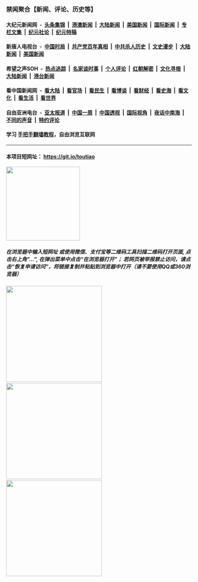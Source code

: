### 禁闻聚合【新闻、评论、历史等】

#### 大纪元新闻网 &nbsp;-&nbsp; [头条集锦](indexes/E头条集锦.md?t=02152111) &nbsp;|&nbsp; [港澳新闻](indexes/E港澳新闻.md?t=02152111)  &nbsp;|&nbsp; [大陆新闻](indexes/E大陆新闻.md?t=02152111) &nbsp;|&nbsp; [美国新闻](indexes/E美国新闻.md?t=02152111) &nbsp;|&nbsp; [国际新闻](indexes/E国际新闻.md?t=02152111) &nbsp;|&nbsp; [专栏文集](indexes/E专栏文集.md?t=02152111) &nbsp;|&nbsp; [纪元社论](indexes/E纪元社论.md?t=02152111) &nbsp;|&nbsp; [纪元特稿](indexes/E纪元特稿.md?t=02152111) 

#### 新唐人电视台 &nbsp;-&nbsp; [中国时局](indexes/N中国时局.md?t=02152111) &nbsp;|&nbsp; [共产党百年真相](indexes/N共产党百年真相.md?t=02152111) &nbsp;|&nbsp; [中共杀人历史](indexes/N中共杀人历史.md?t=02152111) &nbsp;|&nbsp; [文史漫步](indexes/N文史漫步.md?t=02152111) &nbsp;|&nbsp; [大陆新闻](indexes/N大陆新闻.md?t=02152111) &nbsp;|&nbsp; [美国新闻](indexes/N美国新闻.md?t=02152111)

#### 希望之声SOH &nbsp;-&nbsp; [热点追踪](indexes/H热点追踪.md?t=02152111) &nbsp;|&nbsp; [名家谈时事](indexes/H名家谈时事.md?t=02152111) &nbsp;|&nbsp; [个人评论](indexes/H个人评论.md?t=02152111)  &nbsp;|&nbsp; [红朝解密](indexes/H红朝解密.md?t=02152111) &nbsp;|&nbsp; [文化寻根](indexes/H文化寻根.md?t=02152111) &nbsp;|&nbsp; [大陆新闻](indexes/H大陆新闻.md?t=02152111) &nbsp;|&nbsp; [港台新闻](indexes/H港台新闻.md?t=02152111)

#### 看中国新闻网 &nbsp;-&nbsp; [看大陆](indexes/S看大陆.md?t=02152111) &nbsp;|&nbsp; [看官场](indexes/S看官场.md?t=02152111) &nbsp;|&nbsp; [看民生](indexes/S看民生.md?t=02152111)  &nbsp;|&nbsp; [看博谈](indexes/S看博谈.md?t=02152111) &nbsp;|&nbsp; [看财经](indexes/S看财经.md?t=02152111) &nbsp;|&nbsp; [看史海](indexes/S看史海.md?t=02152111) &nbsp;|&nbsp; [看文化](indexes/S看文化.md?t=02152111) &nbsp;|&nbsp; [看生活](indexes/S看生活.md?t=02152111) &nbsp;|&nbsp; [看世界](indexes/S看世界.md?t=02152111)

#### 自由亚洲电台 &nbsp;-&nbsp; [亚太报道](indexes/R亚太报道.md?t=02152111) &nbsp;|&nbsp; [中国一周](indexes/R中国一周.md?t=02152111) &nbsp;|&nbsp; [中国透视](indexes/R中国透视.md?t=02152111)  &nbsp;|&nbsp; [国际视角](indexes/R国际视角.md?t=02152111) &nbsp;|&nbsp; [夜话中南海](indexes/R夜话中南海.md?t=02152111) &nbsp;|&nbsp; [不同的声音](indexes/R不同的声音.md?t=02152111) &nbsp;|&nbsp; [特约评论](indexes/R特约评论.md?t=02152111)

#### 学习 [手把手翻墙教程](https://github.com/gfw-breaker/guides/wiki)，自由浏览互联网

----

#### 本项目短网址： https://git.io/toutiao
<img src="https://raw.githubusercontent.com/gfw-breaker/banned-news/master/scripts/img/qr.png" width="200px"/>  

##### 在浏览器中输入短网址 或使用微信、支付宝等二维码工具扫描二维码打开页面, 点击右上角"...", 在弹出菜单中点击“在浏览器打开”； 若网页被举报禁止访问，请点击“恢复申请访问”，将链接复制并粘贴到浏览器中打开（请不要使用QQ或360浏览器）

<img src="https://raw.githubusercontent.com/gfw-breaker/banned-news/master/scripts/img/1.png" width="260px"/> &nbsp; <img src="https://raw.githubusercontent.com/gfw-breaker/banned-news/master/scripts/img/2.png" width="260px"/> &nbsp; <img src="https://raw.githubusercontent.com/gfw-breaker/banned-news/master/scripts/img/3.png" width="260px"/>
